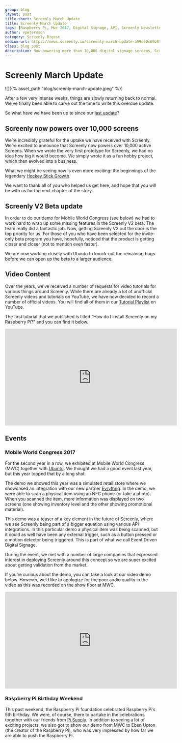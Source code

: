 ```yaml
---
group: blog
layout: post
title-short: Screenly March Update
title: Screenly March Update
tags: [Raspberry Pi, Mwc 2017, Digital Signage, API, Screenly Newsletter]
author: vpetersson
category: Screenly Digest
medium-url: https://news.screenly.io/screenly-march-update-a99d00c69b81
class: blog post
description: Now powering more than 10,000 digital signage screens, Screenly continues winning over the hearts of many. Screenly’s Event Driven Digital Signage demo at a recent event met positive responses. Click for a peek of the demo, and what else the team has been up to.
---
```


# Screenly March Update

![]({% asset_path "blog/screenly-march-update.jpeg" %})

After a few very intense weeks, things are slowly returning back to normal. We’ve finally been able to carve out the time to write this overdue update.

So what have we have been up to since our [last update](https://news.screenly.io/screenly-december-update-a95c34c7b6a2?source=collection_home---4------2----------)?

## Screenly now powers over 10,000 screens

We’re incredibly grateful for the uptake we have received with Screenly. We’re excited to announce that Screenly now powers over 10,000 active Screens. When we wrote the very first prototype for Screenly, we had no idea how big it would become. We simply wrote it as a fun hobby project, which then evolved into a business.

What we might be seeing now is even more exciting: the beginnings of the legendary [Hockey Stick Growth](https://davidcummings.org/2010/12/19/hockey-stick-growth-for-startups/).

We want to thank all of you who helped us get here, and hope that you will be with us for the next chapter of the story.

## Screenly V2 Beta update

In order to do our demo for Mobile World Congress (see below) we had to work hard to wrap up some missing features in the Screenly V2 beta. The team really did a fantastic job. Now, getting Screenly V2 out the door is the top priority for us. For those of you who have been selected for the invite-only beta program you have, hopefully, noticed that the product is getting closer and closer (not to mention even faster).

We are now working closely with Ubuntu to knock-out the remaining bugs before we can open up the beta to a larger audience.

## Video Content

Over the years, we’ve received a number of requests for video tutorials for various things around Screenly. While there are already a lot of unofficial Screenly videos and tutorials on YouTube, we have now decided to record a number of official videos. You will find all of them in our [Tutorial Playlist](https://www.youtube.com/watch?v=RE_C_n6dhyo&list=PLLQemgvrHCSl_WUjAuChZDJpu3wMAfo43) on YouTube.

The first tutorial that we published is titled “How do I install Screenly on my Raspberry Pi?” and you can find it below.

<center><iframe width="560" height="315" src="https://www.youtube.com/embed/RE_C_n6dhyo" frameborder="0" allowfullscreen></iframe></center>

## Events

### Mobile World Congress 2017

For the second year in a row, we exhibited at Mobile World Congress (MWC) together with [Ubuntu](https://www.ubuntu.com/). We thought we had a good event last year, but this year topped that by a long shot.

The demo we showed this year was a simulated retail store where we showcased an integration with our new partner [Evrythng](https://evrythng.com/). In the demo, we were able to scan a physical item using an NFC phone (or take a photo). When you scanned the item, more information was displayed on two screens (one showing inventory level and the other showing promotional material).

This demo was a teaser of a key element in the future of Screenly, where we see Screenly being part of a bigger equation using various API integrations. In this particular demo a physical item was being scanned, but it could as well have been any external trigger, such as a button pressed or a motion detector being triggered. This is part of what we call Event Driven Digital Signage.

During the event, we met with a number of large companies that expressed interest in deploying Screenly around this concept so we are super excited about getting validation from the market.

If you’re curious about the demo, you can take a look at our video demo below. However, we’d like to apologize for the poor audio quality in the video as this was recorded on the show floor at MWC.

<center><iframe width="560" height="315" src="https://www.youtube.com/embed/jD8PrY5581o" frameborder="0" allowfullscreen></iframe></center>

### Raspberry Pi Birthday Weekend

This past weekend, the Raspberry Pi foundation celebrated Raspberry Pi’s 5th birthday. We were, of course, there to partake in the celebrations together with our friends from [Pi Supply](https://www.pi-supply.com/). In addition to seeing a lot of exciting projects, we also got to show our demo from MWC to Eben Upton (the creator of the Raspberry Pi), who was very impressed by how far we are able to push the Raspberry Pi.
